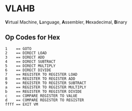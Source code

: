 # VLAHB
**V**irtual Machine, **L**anguage, **A**ssembler, **H**exadecimal, **B**inary

## Op Codes for Hex

```6502
1    == GOTO
2    == DIRECT LOAD
3    == DIRECT ADD
4    == DIRECT SUBTRACT
5    == DIRECT MULTIPLY
6    == DIRECT DIVIDE
7    == REGISTER TO REGISTER LOAD
8    == REGISTER TO REGISTER ADD
9    == REGISTER TO REGISTER SUBTRACT
a    == REGISTER TO REGISTER MULTIPLY
b    == REGISTER TO REGISTER DIVIDE
c    == COMPARE REGISTER TO VALUE
d    == COMPARE REGISTER TO REGISTER
ffff == EXIT VM
```
